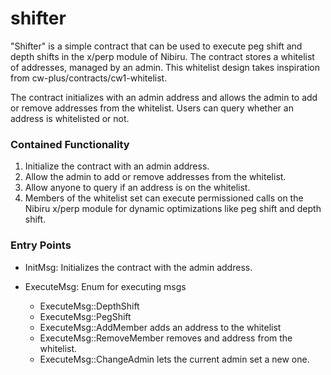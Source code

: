 # shifter 

"Shifter" is a simple contract that can be used to execute peg shift and
depth shifts in the x/perp module of Nibiru. The contract stores a whitelist
of addresses, managed by an admin. This whitelist design takes inspiration
from cw-plus/contracts/cw1-whitelist.

The contract initializes with an admin address and allows the admin to add
or remove addresses from the whitelist. Users can query whether an address
is whitelisted or not.

### Contained Functionality

1. Initialize the contract with an admin address.
2. Allow the admin to add or remove addresses from the whitelist.
3. Allow anyone to query if an address is on the whitelist.
4. Members of the whitelist set can execute permissioned calls on the Nibiru
   x/perp module for dynamic optimizations like peg shift and depth shift.

### Entry Points

- InitMsg: Initializes the contract with the admin address.

- ExecuteMsg: Enum for executing msgs
  - ExecuteMsg::DepthShift
  - ExecuteMsg::PegShift
  - ExecuteMsg::AddMember adds an address to the whitelist
  - ExecuteMsg::RemoveMember removes and address from the whitelist.
  - ExecuteMsg::ChangeAdmin lets the current admin set a new one.